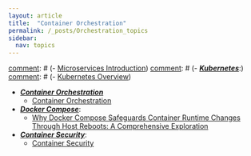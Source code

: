 ```yaml
---
layout: article
title:  "Container Orchestration"
permalink: /_posts/Orchestration_topics
sidebar:
  nav: topics
---
```


[comment]: #  (- __*<u>Microservices</u>*__:)
[comment]: #  (- [Microservices Introduction](/_posts/system_design_architecture/microservices))
[comment]: #  (- __*<u>Kubernetes</u>*__:)
[comment]: #  (- [Kubernetes Overview](/_posts/kubernetes/kubernetes-overview))

- __*<u>Container Orchestration</u>*__
  - [Container Orchestration](/_posts/containers/container_orchestration)
- __*<u>Docker Compose</u>*__:
  - [Why Docker Compose Safeguards Container Runtime Changes Through Host Reboots: A Comprehensive Exploration](/_posts/containers/container_lifecycle_with_docker_compose)
- __*<u>Container Security</u>*__:
  - [Container Security](/_posts/containers/container_security)
